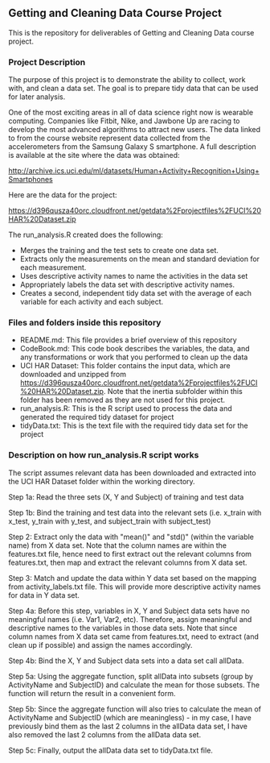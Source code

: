 ## Getting and Cleaning Data Course Project

This is the repository for deliverables of Getting and Cleaning Data course project.


### Project Description

The purpose of this project is to demonstrate the ability to collect, work with, and clean a data set. The goal is to prepare tidy data that can be used for later analysis. 

One of the most exciting areas in all of data science right now is wearable computing. Companies like Fitbit, Nike, and Jawbone Up are racing to develop the most advanced algorithms to attract new users. The data linked to from the course website represent data collected from the accelerometers from the Samsung Galaxy S smartphone. A full description is available at the site where the data was obtained: 

http://archive.ics.uci.edu/ml/datasets/Human+Activity+Recognition+Using+Smartphones

Here are the data for the project: 

https://d396qusza40orc.cloudfront.net/getdata%2Fprojectfiles%2FUCI%20HAR%20Dataset.zip

The run_analysis.R created does the following:

* Merges the training and the test sets to create one data set.
* Extracts only the measurements on the mean and standard deviation for each measurement.
* Uses descriptive activity names to name the activities in the data set
* Appropriately labels the data set with descriptive activity names.
* Creates a second, independent tidy data set with the average of each variable for each activity and each subject.


### Files and folders inside this repository

* README.md: This file provides a brief overview of this repository
* CodeBook.md: This code book describes the variables, the data, and any transformations or work that you performed to clean up the data
* UCI HAR Dataset: This folder contains the input data, which are downloaded and unzipped from https://d396qusza40orc.cloudfront.net/getdata%2Fprojectfiles%2FUCI%20HAR%20Dataset.zip. Note that the inertia subfolder within this folder has been removed as they are not used for this project.
* run_analysis.R: This is the R script used to process the data and generated the required tidy dataset for project
* tidyData.txt: This is the text file with the required tidy data set for the project


### Description on how run_analysis.R script works

The script assumes relevant data has been downloaded and extracted into the UCI HAR Dataset folder within the working directory.

Step 1a: Read the three sets (X, Y and Subject) of training and test data

Step 1b: Bind the training and test data into the relevant sets (i.e. x_train with x_test, y_train with y_test, and subject_train with subject_test)

Step 2: Extract only the data with "mean()" and "std()" (within the variable name) from X data set. Note that the column names are within the features.txt file, hence need to first extract out the relevant columns from features.txt, then map and extract the relevant columns from X data set.

Step 3: Match and update the data within Y data set based on the mapping from activity_labels.txt file. This will provide more descriptive activity names for data in Y data set. 

Step 4a: Before this step, variables in X, Y and Subject data sets have no meaningful names (i.e. Var1, Var2, etc). Therefore, assign meaningful and descriptive names to the variables in those data sets. Note that since column names from X data set came from features.txt, need to extract (and clean up if possible) and assign the names accordingly.

Step 4b: Bind the X, Y and Subject data sets into a data set call allData.

Step 5a: Using the aggregate function, split allData into subsets (group by ActivityName and SubjectID) and calculate the mean for those subsets. The function will return the result in a convenient form. 

Step 5b: Since the aggregate function will also tries to calculate the mean of ActivityName and SubjectID (which are meaningless) - in my case, I have previously bind them as the last 2 columns in the allData data set, I have also removed the last 2 columns from the allData data set.

Step 5c: Finally, output the allData data set to tidyData.txt file.